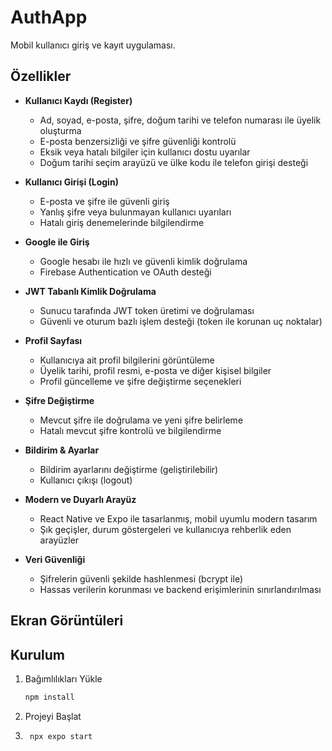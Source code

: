 # AuthApp

Mobil kullanıcı giriş ve kayıt uygulaması.


## Özellikler

- **Kullanıcı Kaydı (Register)**
  - Ad, soyad, e-posta, şifre, doğum tarihi ve telefon numarası ile üyelik oluşturma
  - E-posta benzersizliği ve şifre güvenliği kontrolü
  - Eksik veya hatalı bilgiler için kullanıcı dostu uyarılar
  - Doğum tarihi seçim arayüzü ve ülke kodu ile telefon girişi desteği

- **Kullanıcı Girişi (Login)**
  - E-posta ve şifre ile güvenli giriş
  - Yanlış şifre veya bulunmayan kullanıcı uyarıları
  - Hatalı giriş denemelerinde bilgilendirme

- **Google ile Giriş**
  - Google hesabı ile hızlı ve güvenli kimlik doğrulama
  - Firebase Authentication ve OAuth desteği

- **JWT Tabanlı Kimlik Doğrulama**
  - Sunucu tarafında JWT token üretimi ve doğrulaması
  - Güvenli ve oturum bazlı işlem desteği (token ile korunan uç noktalar)

- **Profil Sayfası**
  - Kullanıcıya ait profil bilgilerini görüntüleme
  - Üyelik tarihi, profil resmi, e-posta ve diğer kişisel bilgiler
  - Profil güncelleme ve şifre değiştirme seçenekleri

- **Şifre Değiştirme**
  - Mevcut şifre ile doğrulama ve yeni şifre belirleme
  - Hatalı mevcut şifre kontrolü ve bilgilendirme

- **Bildirim & Ayarlar**
  - Bildirim ayarlarını değiştirme (geliştirilebilir)
  - Kullanıcı çıkışı (logout)

- **Modern ve Duyarlı Arayüz**
  - React Native ve Expo ile tasarlanmış, mobil uyumlu modern tasarım
  - Şık geçişler, durum göstergeleri ve kullanıcıya rehberlik eden arayüzler

- **Veri Güvenliği**
  - Şifrelerin güvenli şekilde hashlenmesi (bcrypt ile)
  - Hassas verilerin korunması ve backend erişimlerinin sınırlandırılması
 

## Ekran Görüntüleri

## Kurulum

1. Bağımlılıkları Yükle

   ```bash
   npm install
   ```

2. Projeyi Başlat
3. 
   ```bash
    npx expo start
   ```


